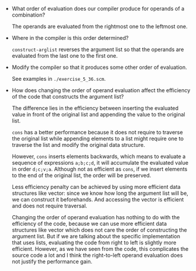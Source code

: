 * What order of evaluation does our compiler produce
for operands of a combination?

    The operands are evaluated from the rightmost one to the leftmost one.

* Where in the compiler is this order determined?

    `construct-arglist` reverses the argument list so that
    the operands are evaluated from the last one to the first one.

* Modify the compiler so that it produces some other order of evaluation.

    See examples in `./exercise_5_36.scm`.

* How does changing the order of operand evaluation
affect the efficiency of the code that constructs
the argument list?

    The difference lies in the efficiency between inserting
    the evaluated value in front of the original list
    and appending the value to the original list.

    `cons` has a better performance because it does not require
    to traverse the original list while appending elements to a list
    might require one to traverse the list and modify the original data structure.

    However, `cons` inserts elements backwards, which means to evaluate a sequence of
    expressions `a;b;c;d`, it will accumulate the evaluated value in order `d;c;v;a`.
    Although not as efficient as `cons`, if we insert elements to the end of the original list,
    the order will be preserved.

    Less efficiency penalty can be achieved by using more efficient data structures
    like vector: since we know how long the argument list will be, we can construct
    it beforehands. And accessing the vector is efficient and does not require traversal.

    Changing the order of operand evaluation has nothing to do with the efficiency of the code,
    because we can use more efficient data structures like vector which does not care the order of
    constructing the argument list. But if we are talking about the specific implementation that
    uses lists, evaluating the code from right to left is slightly more efficient.
    However, as we have seen from the code, this complicates the source code a lot and I think
    the right-to-left operand evaluation does not justify the performance gain.
